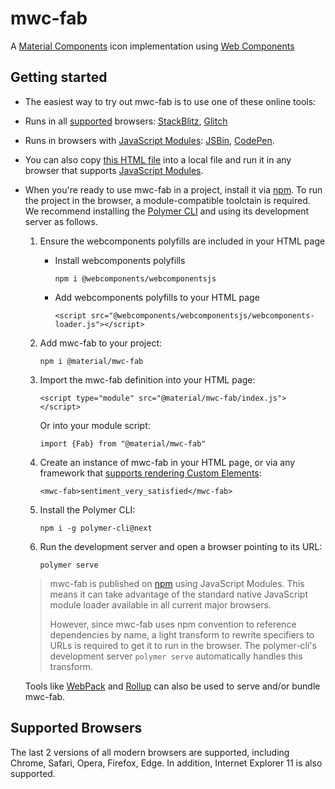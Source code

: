 # mwc-fab
A [Material Components](https://material.io/components/) icon implementation using [Web Components](https://www.webcomponents.org/introduction)

## Getting started

 * The easiest way to try out mwc-fab is to use one of these online tools:

* Runs in all [supported](#supported-browsers) browsers: [StackBlitz](https://stackblitz.com/edit/mwc-icon-example?file=index.js), [Glitch](https://glitch.com/edit/#!/mwc-icon-example?path=index.html)

* Runs in browsers with [JavaScript Modules](https://caniuse.com/#search=modules): [JSBin](http://jsbin.com/qibisux/edit?html,output),
[CodePen](https://codepen.io/azakus/pen/deZLja).

* You can also copy [this HTML file](https://gist.githubusercontent.com/azakus/f01e9fc2ed04e781ad5a52ded7b296e7/raw/266f2f4f91cbfe89b2acc6ec63957b1a3cfe9b39/index.html) into a local file and run it in any browser that supports [JavaScript Modules]((https://caniuse.com/#search=modules)).

* When you're ready to use mwc-fab in a project, install it via [npm](https://www.npmjs.com/). To run the project in the browser, a module-compatible toolctain is required. We recommend installing the [Polymer CLI](https://github.com/Polymer/polymer-cli) and using its development server as follows.

  1. Ensure the webcomponents polyfills are included in your HTML page

      - Install webcomponents polyfills

          ```npm i @webcomponents/webcomponentsjs```

      - Add webcomponents polyfills to your HTML page

          ```<script src="@webcomponents/webcomponentsjs/webcomponents-loader.js"></script>```

  1. Add mwc-fab to your project:

      ```npm i @material/mwc-fab```

  1. Import the mwc-fab definition into your HTML page:

      ```<script type="module" src="@material/mwc-fab/index.js"></script>```

      Or into your module script:

      ```import {Fab} from "@material/mwc-fab"```

  1. Create an instance of mwc-fab in your HTML page, or via any framework that [supports rendering Custom Elements](https://custom-elements-everywhere.com/):

      ```<mwc-fab>sentiment_very_satisfied</mwc-fab>```

  1. Install the Polymer CLI:

      ```npm i -g polymer-cli@next```

  1. Run the development server and open a browser pointing to its URL:

      ```polymer serve```

  > mwc-fab is published on [npm](https://www.npmjs.com/package/@material/mwc-fab) using JavaScript Modules.
  This means it can take advantage of the standard native JavaScript module loader available in all current major browsers.
  >
  > However, since mwc-fab uses npm convention to reference dependencies by name, a light transform to rewrite specifiers to URLs is required to get it to run in the browser. The polymer-cli's development server `polymer serve` automatically handles this transform.

  Tools like [WebPack](https://webpack.js.org/) and [Rollup](https://rollupjs.org/) can also be used to serve and/or bundle mwc-fab.

## Supported Browsers

The last 2 versions of all modern browsers are supported, including
Chrome, Safari, Opera, Firefox, Edge. In addition, Internet Explorer 11 is also supported.